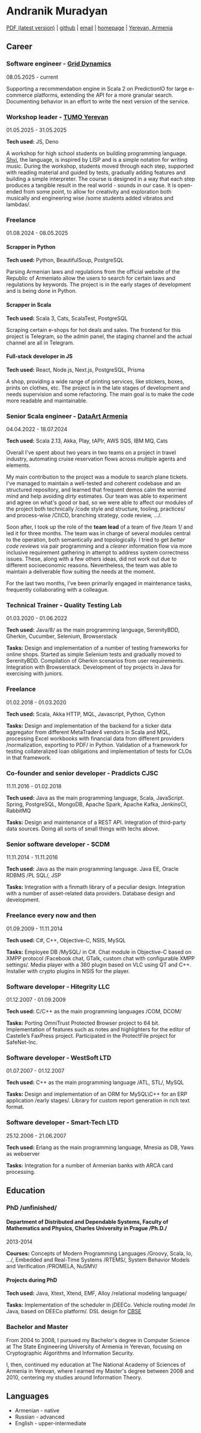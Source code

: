 # Andranik Muradyan

[PDF (latest version)](https://raw.githubusercontent.com/amuradyan/resume/main/RESUME.pdf) |
[github](https://github.com/amuradyan) |
[email](mailto:muradianator@gmail.com) |
[homepage](https://amuradyan.am) |
[Yerevan, Armenia](https://www.openstreetmap.org/relation/364087#map=12/40.1614/44.5259)

## Career

### Software engineer - [Grid Dynamics](https://www.griddynamics.com/)

08.05.2025 - current

Supporting a recommendation engine in Scala 2 on PredictionIO for large e-commerce platforms, extending the API for a more granular search. Documenting behavior in an effort to write the next version of the service.

### Workshop leader - [TUMO Yerevan](https://tumo.org)

01.05.2025 - 31.05.2025

**Tech used:** JS, Deno

A workshop for high school students on building programming language. [Shvi](https://github.com/amuradyan/shvi/tree/master/shvi), the language, is inspired by LISP and is a simple notation for writing music. During the workshop, students moved through each step, supported with reading material and guided by tests, gradually adding features and building a simple interpreter. The course is designed in a way that each step produces a tangible result in the real world - sounds in our case. It is open-ended from some point, to allow for creativity and exploration both musically and engineering wise /some students added vibratos and lambdas/.

### Freelance

01.08.2024 - 08.05.2025

#### Scrapper in Python

**Tech used:** Python, BeautifulSoup, PostgreSQL

Parsing Armenian laws and regulations from the official website of the Republic of Armeniato allow the users to search for certain laws and regulations by keywords. The project is in the early stages of development and is being done in Python.

#### Scrapper in Scala

**Tech used:** Scala 3, Cats, ScalaTest, PostgreSQL

Scraping certain e-shops for hot deals and sales. The frontend for this project is Telegram, so the admin panel, the staging channel and the actual channel are all in Telegram.

#### Full-stack developer in JS

**Tech used:** React, Node.js, Next.js, PostgreSQL, Prisma

A shop, providing a wide range of printing services, like stickers, boxes, prints on clothes, etc. The project is in the late stages of development and needs supervision and some refactoring. The main goal is to make the code more readable and maintainable.

### Senior Scala engineer - [DataArt Armenia](https://www.dataart.com)

04.04.2022 - 18.07.2024

**Tech used:** Scala 2.13, Akka, Play, tAPIr, AWS SQS, IBM MQ, Cats

Overall I've spent about two years in two teams on a project in travel industry, automating cruise reservation flows across multiple agents and elements.

My main contribution to the project was a module to search plane tickets. I've managed to maintain a well-tested and coherent codebase and an structured repository, and learned that frequent demos calm the worried mind and help avoiding *dirty* estimates. Our team was able to experiment and agree on what's good or bad, so we were able to affect our modules of the project both technically /code style and structure, tooling, practices/ and process-wise /CI\\CD, branching strategy, code review, .../.

Soon after, I took up the role of the **team lead** of a team of five /team 1/ and led it for three months. The team was in charge of several modules central to the operation, both semantically and topologically. I tried to get *better code reviews* via pair programming and a *clearer* information flow via more inclusive requirement gathering in attempt to address system correctness issues. These, along with a few others ideas, did not work out due to different socioeconomic reasons. Nevertheless, the team was able to maintain a deliverable flow suiting the needs at the moment.

For the last two months, I've been primarily engaged in maintenance tasks, frequently collaborating with a colleague.

### Technical Trainer - Quality Testing Lab

01.03.2020 - 01.06.2022

**Tech used:** Java/8/ as the main programming language, SerenityBDD, Gherkin, Cucumber, Selenium, Browserstack

**Tasks:** Design and implementation of a number of testing frameworks for online shops. Started as simple Selenium tests and gradually moved to SerenityBDD. Compilation of Gherkin scenarios from user requirements. Integration with Browserstack․ Development of toy projects in Java for exercising with juniors.

### Freelance

01.02.2018 - 01.03.2020

**Tech used:** Scala, Akka HTTP, MQL, Javascript, Python, Cython

**Tasks:** Design and implementation of the backend for a ticker data aggregator from different MetaTrader4 vendors in Scala and MQL, processing Excel workbooks with financial data from different providers /normalization, exporting to PDF/ in Python. Validation of a framework for testing collateralized loan obligations and implementation of tests for CLOs in that framework.

### Co-founder and senior developer - Praddicts CJSC

11.11.2016 - 01.02.2018

**Tech used:** Java as the main programming language, Scala, JavaScript. Spring, PostgreSQL, MongoDB, Apache Spark, Apache Kafka, JenkinsCI, RabbitMQ

**Tasks:** Design and maintenance of a REST API. Integration of third-party data sources. Doing all sorts of small things with techs above.

### Senior software developer - SCDM

11.11.2014 - 11.11.2016

**Tech used:** Java as the main programming language. Java EE, Oracle RDBMS /PL SQL/, JSP

**Tasks:** Integration with a finmath library of a peculiar design. Integration with a number of asset-related data providers. Database design and development.

### Freelance every now and then

01.09.2009 - 11.11.2014

**Tech used:** C#, C++, Objective-C, NSIS, MySQL

**Tasks:** Employee DB /MySQL/ in C#. Chat module in Objective-C based on XMPP protocol /Facebook chat, GTalk, custom chat with configurable XMPP settings/. Media player with a 360 plugin based on VLC using QT and C++. Installer with crypto plugins in NSIS for the player.

### Software developer - Hitegrity LLC

01.12.2007 - 01.09.2009

**Tech used:** C/C++ as the main programming languages /COM, DCOM/

**Tasks:** Porting OmniTrust Protected Browser project to 64 bit. Implementation of features such as notes and highlighters for the editor of Castelle’s FaxPress project. Participated in the ProtectFile project for SafeNet-Inc.

### Software developer - WestSoft LTD

01.07.2007 - 01.12.2007

**Tech used:** C++ as the main programming language /ATL, STL/, MySQL

**Tasks:** Design and implementation of an ORM for MySQL\\C++ for an ERP application /early stages/. Library for custom report generation in rich text format.

### Software developer - Smart-Tech LTD

25.12.2006 - 21.06.2007

**Tech used:** Erlang as the main programming language, Mnesia as DB, Yaws as webserver

**Tasks:** Integration for a number of Armenian banks with ARCA card processing.

## Education

### PhD /unfinished/

#### Department of Distributed and Dependable Systems, Faculty of Mathematics and Physics, Charles University in Prague /Ph.D./

2013-2014

**Courses:** Concepts of Modern Programming Languages /Groovy, Scala, Io, …/, Embedded and Real-Time Systems /RTEMS/, System Behavior Models and Verification /PROMELA, NuSMV/

#### Projects during PhD

**Tech used:** Java, Xtext, Xtend, EMF, Alloy /relational modeling language/

**Tasks:** Implementation of the scheduler in jDEECo. Vehicle routing model /in Java, based on DEECo platform/. DSL design for [CBSE](https://en.wikipedia.org/wiki/Component-based_software_engineering)

### Bachelor and Master

From 2004 to 2008, I pursued my Bachelor's degree in Computer Science at The State Engineering University of Armenia in Yerevan, focusing on Cryptographic Algorithms and Information Security.

I, then, continued my education at The National Academy of Sciences of Armenia in Yerevan, where I earned my Master's degree between 2008 and 2010, centering my studies around Information Theory.

## Languages

* Armenian - native
* Russian - advanced
* English - upper-intermediate
